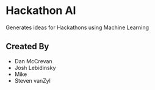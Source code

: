 # Hackathon AI

Generates ideas for Hackathons using Machine Learning

## Created By

- Dan McCrevan
- Josh Lebidinsky
- Mike
- Steven vanZyl
